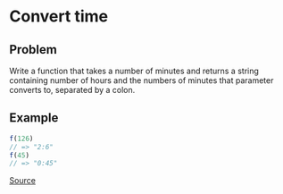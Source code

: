 # Convert time

## Problem
Write a function that takes a number of minutes and returns a string containing number of hours and the numbers of minutes that
parameter converts to, separated by a colon.

## Example
```javascript
f(126)
// => "2:6"
f(45)
// => "0:45"
```

[Source](https://www.coderbyte.com/editor/guest:Time%20Convert:JavaScript)
